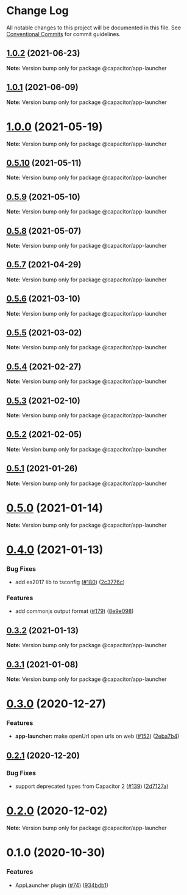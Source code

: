 # Change Log

All notable changes to this project will be documented in this file.
See [Conventional Commits](https://conventionalcommits.org) for commit guidelines.

## [1.0.2](https://github.com/ionic-team/capacitor-plugins/compare/@capacitor/app-launcher@1.0.1...@capacitor/app-launcher@1.0.2) (2021-06-23)

**Note:** Version bump only for package @capacitor/app-launcher





## [1.0.1](https://github.com/ionic-team/capacitor-plugins/compare/@capacitor/app-launcher@1.0.0...@capacitor/app-launcher@1.0.1) (2021-06-09)

**Note:** Version bump only for package @capacitor/app-launcher





# [1.0.0](https://github.com/ionic-team/capacitor-plugins/compare/@capacitor/app-launcher@0.5.10...@capacitor/app-launcher@1.0.0) (2021-05-19)

**Note:** Version bump only for package @capacitor/app-launcher





## [0.5.10](https://github.com/ionic-team/capacitor-plugins/compare/@capacitor/app-launcher@0.5.9...@capacitor/app-launcher@0.5.10) (2021-05-11)

**Note:** Version bump only for package @capacitor/app-launcher





## [0.5.9](https://github.com/ionic-team/capacitor-plugins/compare/@capacitor/app-launcher@0.5.8...@capacitor/app-launcher@0.5.9) (2021-05-10)

**Note:** Version bump only for package @capacitor/app-launcher





## [0.5.8](https://github.com/ionic-team/capacitor-plugins/compare/@capacitor/app-launcher@0.5.7...@capacitor/app-launcher@0.5.8) (2021-05-07)

**Note:** Version bump only for package @capacitor/app-launcher





## [0.5.7](https://github.com/ionic-team/capacitor-plugins/compare/@capacitor/app-launcher@0.5.6...@capacitor/app-launcher@0.5.7) (2021-04-29)

**Note:** Version bump only for package @capacitor/app-launcher





## [0.5.6](https://github.com/ionic-team/capacitor-plugins/compare/@capacitor/app-launcher@0.5.5...@capacitor/app-launcher@0.5.6) (2021-03-10)

**Note:** Version bump only for package @capacitor/app-launcher





## [0.5.5](https://github.com/ionic-team/capacitor-plugins/compare/@capacitor/app-launcher@0.5.4...@capacitor/app-launcher@0.5.5) (2021-03-02)

**Note:** Version bump only for package @capacitor/app-launcher





## [0.5.4](https://github.com/ionic-team/capacitor-plugins/compare/@capacitor/app-launcher@0.5.3...@capacitor/app-launcher@0.5.4) (2021-02-27)

**Note:** Version bump only for package @capacitor/app-launcher





## [0.5.3](https://github.com/ionic-team/capacitor-plugins/compare/@capacitor/app-launcher@0.5.2...@capacitor/app-launcher@0.5.3) (2021-02-10)

**Note:** Version bump only for package @capacitor/app-launcher





## [0.5.2](https://github.com/ionic-team/capacitor-plugins/compare/@capacitor/app-launcher@0.5.1...@capacitor/app-launcher@0.5.2) (2021-02-05)

**Note:** Version bump only for package @capacitor/app-launcher





## [0.5.1](https://github.com/ionic-team/capacitor-plugins/compare/@capacitor/app-launcher@0.5.0...@capacitor/app-launcher@0.5.1) (2021-01-26)

**Note:** Version bump only for package @capacitor/app-launcher





# [0.5.0](https://github.com/ionic-team/capacitor-plugins/compare/@capacitor/app-launcher@0.4.0...@capacitor/app-launcher@0.5.0) (2021-01-14)

**Note:** Version bump only for package @capacitor/app-launcher





# [0.4.0](https://github.com/ionic-team/capacitor-plugins/compare/@capacitor/app-launcher@0.3.2...@capacitor/app-launcher@0.4.0) (2021-01-13)


### Bug Fixes

* add es2017 lib to tsconfig ([#180](https://github.com/ionic-team/capacitor-plugins/issues/180)) ([2c3776c](https://github.com/ionic-team/capacitor-plugins/commit/2c3776c38ca025c5ee965dec10ccf1cdb6c02e2f))


### Features

* add commonjs output format ([#179](https://github.com/ionic-team/capacitor-plugins/issues/179)) ([8e9e098](https://github.com/ionic-team/capacitor-plugins/commit/8e9e09862064b3f6771d7facbc4008e995d9b463))





## [0.3.2](https://github.com/ionic-team/capacitor-plugins/compare/@capacitor/app-launcher@0.3.1...@capacitor/app-launcher@0.3.2) (2021-01-13)

**Note:** Version bump only for package @capacitor/app-launcher





## [0.3.1](https://github.com/ionic-team/capacitor-plugins/compare/@capacitor/app-launcher@0.3.0...@capacitor/app-launcher@0.3.1) (2021-01-08)

**Note:** Version bump only for package @capacitor/app-launcher





# [0.3.0](https://github.com/ionic-team/capacitor-plugins/compare/@capacitor/app-launcher@0.2.1...@capacitor/app-launcher@0.3.0) (2020-12-27)


### Features

* **app-launcher:** make openUrl open urls on web ([#152](https://github.com/ionic-team/capacitor-plugins/issues/152)) ([2eba7b4](https://github.com/ionic-team/capacitor-plugins/commit/2eba7b41a05be2f63c916f51aa4b36ef548ef87c))





## [0.2.1](https://github.com/ionic-team/capacitor-plugins/compare/@capacitor/app-launcher@0.2.0...@capacitor/app-launcher@0.2.1) (2020-12-20)


### Bug Fixes

* support deprecated types from Capacitor 2 ([#139](https://github.com/ionic-team/capacitor-plugins/issues/139)) ([2d7127a](https://github.com/ionic-team/capacitor-plugins/commit/2d7127a488e26f0287951921a6db47c49d817336))





# [0.2.0](https://github.com/ionic-team/capacitor-plugins/compare/@capacitor/app-launcher@0.1.0...@capacitor/app-launcher@0.2.0) (2020-12-02)

**Note:** Version bump only for package @capacitor/app-launcher





# 0.1.0 (2020-10-30)


### Features

* AppLauncher plugin ([#74](https://github.com/ionic-team/capacitor-plugins/issues/74)) ([934bdb1](https://github.com/ionic-team/capacitor-plugins/commit/934bdb1d933e14c0bfdda37e948d34e1ba6f7c60))
